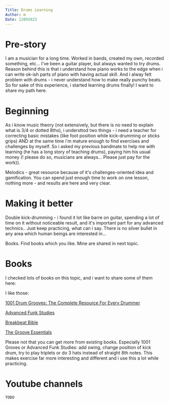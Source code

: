 ```yaml
---
Title: Drums Learning
Author: m
Date: 12092023
---
```


# Pre-story

I am a musician for a long time. Worked in bands, created my own, recorded something, etc... I've been a guitar player, but always wanted to try drums. Reason behind this is that i understand how piano works to the edge when i can write ok-ish parts of piano with having actual skill. And i alway felt problem with drums - i never understand how to make really punchy beats. So for sake of this experience, i started learning drums finally! I want to share my path here.

# Beginning
As i know music theory (not extensively, but there is no need to explain what is 3/4 or dotted 8ths), i understtod two things - i need a teacher for correcting basic mistakes (like foot position while kick-drumming or sticks grips) AND at the same time i'm mature enough to find exercises and challenges by myself. So i asked my previous bandmate to help me with learning (he has a long story of teaching drums), paying him his usual money (! please do so, musicians are always... Please just pay for the work)).

Melodics - great resource because of it's challenges-oriented idea and gamification. You can spend just enough time to work on one lesson, nothing more - and results are here and very clear.

# Making it better
Double kick-drumming - i found it lot like barre on guitar, spending a lot of time on it without noticeable result, and it's important part for any advanced technics.. Just keep practicing, what can i say. There is no silver bullet in any area which human beings are interested in...

Books. Find books which you like. Mine are shared in next topic.

# Books
I checked lots of books on this topic, and i want to share some of them here:

I like those:

[1001 Drum Grooves: The Complete Resource For Every Drummer](https://www.amazon.ca/1001-Drum-Grooves-Complete-Resource/dp/B00NBJBPXI)

[Advanced Funk Studies](https://www.amazon.com/Advanced-Funk-Studies-Creative-Patterns/dp/B00G3IDRNA)

[Breakbeat Bible](https://www.mikeadamo.com/the-breakbeat-bible)

[The Groove Essentials](https://www.amazon.com/Tommy-Igoe-Groove-Essentials/dp/B00064YTKM)

Please not that you can get more from existing books. Especially 1001 Groves or Advanced Funk Studies:
add swing, change position of kick drum, try to play triplets or do 3 hats instead of straight 8th notes. This makes exercise far more interesting and different and i use this a lot while practicing.

# Youtube channels

```
TODO
```
